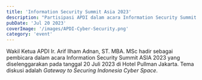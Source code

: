 ```yaml
---
title: 'Information Security Summit Asia 2023'
description: "Partisipasi APDI dalam acara Information Security Summit Asia 2023"
pubDate: 'Jul 20 2023'
coverImage: '/images/APDI-Cyber-Security.png'
category: 'event'
---
```


Wakil Ketua APDI Ir. Arif Ilham Adnan, ST. MBA. MSc hadir sebagai pembicara dalam acara Information Security Summit ASIA 2023 yang diselenggarakan pada tanggal 20 Juli 2023 di Hotel Pullman Jakarta. Tema diskusi adalah *Gateway to Securing Indonesia Cyber Space*.